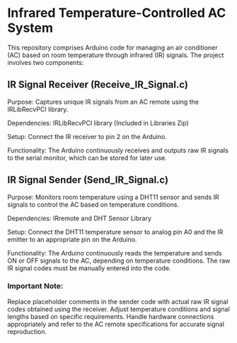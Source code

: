 # Infrared Temperature-Controlled AC System

This repository comprises Arduino code for managing an air conditioner (AC) based on room temperature through infrared (IR) signals. The project involves two components:

## IR Signal Receiver (Receive_IR_Signal.c)
Purpose: Captures unique IR signals from an AC remote using the IRLibRecvPCI library.

Dependencies: IRLibRecvPCI library (Included in Libraries Zip)

Setup: Connect the IR receiver to pin 2 on the Arduino.

Functionality: The Arduino continuously receives and outputs raw IR signals to the serial monitor, which can be stored for later use.

## IR Signal Sender (Send_IR_Signal.c)
Purpose: Monitors room temperature using a DHT11 sensor and sends IR signals to control the AC based on temperature conditions.

Dependencies: IRremote and DHT Sensor Library

Setup: Connect the DHT11 temperature sensor to analog pin A0 and the IR emitter to an appropriate pin on the Arduino.

Functionality: The Arduino continuously reads the temperature and sends ON or OFF signals to the AC, depending on temperature conditions. The raw IR signal codes must be manually entered into the code.

### Important Note: 
Replace placeholder comments in the sender code with actual raw IR signal codes obtained using the receiver. Adjust temperature conditions and signal lengths based on specific requirements. Handle hardware connections appropriately and refer to the AC remote specifications for accurate signal reproduction.






